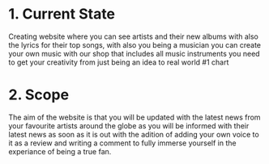 # 1. Current State  
Creating website where you can see artists and their new albums with also the lyrics for their top songs, with also you being a musician you can create your own music with our shop that includes all music instruments
 you need to get your creativity from just being an idea to real world #1 chart 

 # 2. Scope
 The aim of the website is that you will be updated with the latest news from your favourite artists around the globe as you will be informed with their latest news as soon as it is out
 with the adition of adding your own voice to it as a review and writing a comment to fully immerse yourself in the experiance of being a true fan.